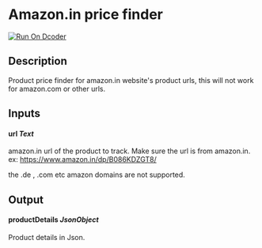 # Amazon.in price finder
[![Run On Dcoder](https://static-content.dcoder.tech/dcoder-assets/run-on-dcoder.svg)](https://code.dcoder.tech/feed/block/6192d47533bbc54988e0d75f)

## Description
Product price finder for amazon.in website's product urls, this will not work for amazon.com or other urls.

## Inputs
#### **url**  *Text*
amazon.in url of the product to track. Make sure the url is from amazon.in. ex:  https://www.amazon.in/dp/B086KDZGT8/

the .de , .com etc amazon domains are not supported.

## Output
#### **productDetails**  *JsonObject*
Product details in Json.

